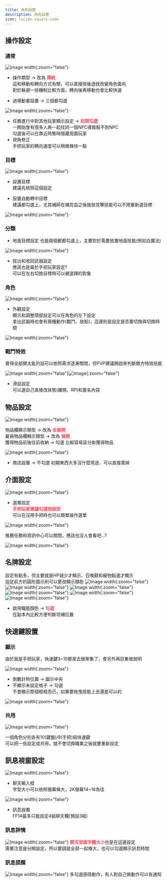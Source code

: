 ```yaml
---
title: 角色設置
description: 角色設置
icon: lucide:square-code
---
```


## 操作設定

### 通常
![Image width](/character-img/character-1.png){:zoom="false"}
- 操作類型 → 改為 **<span style="color: #ff4757; font-weight: bold;">傳統</span>**<br>
這和移動和轉向方式有關，可以直接按後退就改變角色面向<br>
對於躲避一些機制比較方面，轉向後再移動也會比較快速<br>

- 過場動畫設置 → 三個都勾選

![Image width](/character-img/character-3.png){:zoom="false"}

- 任務進行中對其他玩家顯示設定 → **<span style="color: #ff4757; font-weight: bold;">初期勾選</span>**<br>
一開始會有很多人再一起找同一個NPC導致點不到NPC<br>
勾選後可以在靠近時暫時隱藏周圍玩家
- 視角修正<br>
手把玩家的轉向速度可以稍微條快一點

### 目標
![Image width](/character-img/character-4.png){:zoom="false"}

- 設置目標<br>
建議先依照這個設定

- 設置自動轉中目標<br>
建議都勾選上，尤其補師在補完血之後施放攻擊技能可以不用重新選目標

![Image width](/character-img/character-5.png){:zoom="false"}

### 分類
- 地面目標設定
也是兩個都都勾選上，主要對於需要放置地面技能(例如白魔法)

![Image width](/character-img/character-6.png){:zoom="false"}

- 拔出和收回武器設定 <br>
應該也是屬於手把玩家設定? <br>
可以在左右切換目標時可以被選擇的對象

### 角色
![Image width](/character-img/character-8.png){:zoom="false"}

- 外觀設定<br>
顯示和調整頭部設定可以在角色的左下設定<br>
拿出武器時也會有兩種動作(戰鬥、放鬆)，這邊則是設定是否要切換與切換時間

![Image width](/character-img/character-9.png){:zoom="false"}

### 戰鬥特效
覺得全部開太亂的話可以依照需求逐漸關閉，但PVP建議開啟來判斷敵方特效技能

![Image width](/character-img/character-10.png){:zoom="false"}![Image](/character-img/character-10-1.png){:zoom="false"}
- 滑鼠設定<br>
可以選自己直接改狀態(離開、RP)和簽名內容

## 物品設定
![Image width](/character-img/character-11.png){:zoom="false"}

物品欄顯示類型 → 改為 **<span style="color: #ff4757; font-weight: bold;">全展開</span>**<br>
雇員物品欄顯示類型 → 改為 **<span style="color: #ff4757; font-weight: bold;">展開</span>**<br>
獲得物品前後往前收納 → 勾選
比較容易區分新獲得物品

![Image width](/character-img/character-12.png){:zoom="false"}

- 商店設置 → 不勾選
初期東西大多沒什麼用途，可以直接賣掉

## 介面設定

![Image width](/character-img/character-13.png){:zoom="false"}

- 選單設定<br>
<span style="color: #ff4757; font-weight: bold;">手把玩家建議勾選按紐型</span><br>
可以在沒用手把時也可以簡單操作選單

![Image width](/character-img/character-15.png){:zoom="false"}

推薦任務和資訊中心可以關閉，應該也沒人會看吧...?

![Image width](/character-img/character-18.png){:zoom="false"}

## 名牌設定

設定有點多，但主要就是HP減少才顯示、召喚獸和寵物點選才顯示<br>
設定前方的圓形圖示則可以更改顯示顏色
![Image width](/character-img/character-20.png){:zoom="false"}
![Image width](/character-img/character-21.png){:zoom="false"}
![Image width](/character-img/character-22.png){:zoom="false"}
![Image width](/character-img/character-23.png){:zoom="false"}
![Image width](/character-img/character-24.png){:zoom="false"}
![Image width](/character-img/character-25.png){:zoom="false"}

- 啟用職能顏色 → **<span style="color: #ff4757; font-weight: bold;">勾選</span>**<br>
在副本內比較方便判斷坦補位置

## 快速鍵設置

### 顯示
由於我是手把玩家，快速鍵3~10都拿去做聚集了，會另外再巨集做說明

![Image width](/character-img/character-26.png){:zoom="false"}
- 倒數計時位置 → 圖示中央
- 不顯示未設定格子 → 勾選<br>
不會顯示那個框框而已，如果要拖曳技能上去還是可以的

![Image width](/character-img/character-27.png){:zoom="false"}

### 共用

![Image width](/character-img/character-28.png){:zoom="false"}

一個角色分別各有10(鍵盤)/8(手把)組快速鍵<br>
可以把一些設定成共用，就不會切換職業之後就要重新設定

## 訊息視窗設定
![Image width](/character-img/character-34.png){:zoom="false"}

- 聊天輸入框<br>
字型大小可以依照螢幕條大，2K螢幕14~16為佳

![Image width](/character-img/character-35.png){:zoom="false"}

- 訊息設置<br>
FF14最多只能設定4組聊天欄(預設3組)

### 訊息詳情

![Image width](/character-img/character-36.png){:zoom="false"}
<span style="color: #ff4757; font-weight: bold;">聊天室窗字體大小</span>也是在這邊設定<br>
需要注意是分開設定，所以要調就全部一起條大，也可以勾選顯示訊息時間

### 訊息提醒
![Image width](/character-img/character-37.png){:zoom="false"}
多勾選感情動作，有人對自己做動作可以有通知